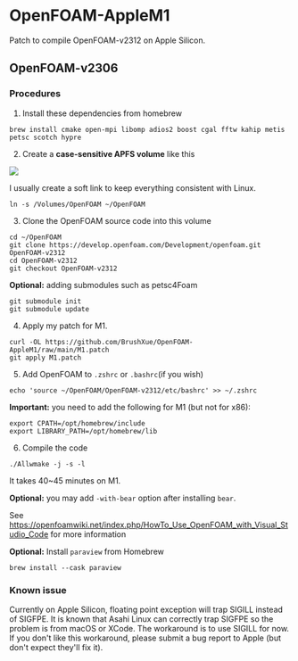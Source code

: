 # OpenFOAM-AppleM1

Patch to compile OpenFOAM-v2312 on Apple Silicon.

## OpenFOAM-v2306
### Procedures

1. Install these dependencies from homebrew
```
brew install cmake open-mpi libomp adios2 boost cgal fftw kahip metis petsc scotch hypre
```

2. Create a **case-sensitive APFS volume** like this

![](https://develop.openfoam.com/Development/openfoam/-/wikis/images/apple-APFS-screenshot.png)

I usually create a soft link to keep everything consistent with Linux.
```
ln -s /Volumes/OpenFOAM ~/OpenFOAM
```

3. Clone the OpenFOAM source code into this volume
```
cd ~/OpenFOAM
git clone https://develop.openfoam.com/Development/openfoam.git OpenFOAM-v2312
cd OpenFOAM-v2312
git checkout OpenFOAM-v2312
```
**Optional:** adding submodules such as petsc4Foam
```
git submodule init
git submodule update
```

4. Apply my patch for M1.
```
curl -OL https://github.com/BrushXue/OpenFOAM-AppleM1/raw/main/M1.patch
git apply M1.patch
```

5. Add OpenFOAM to `.zshrc` or `.bashrc`(if you wish)
```
echo 'source ~/OpenFOAM/OpenFOAM-v2312/etc/bashrc' >> ~/.zshrc
```
**Important:** you need to add the following for M1 (but not for x86):
```
export CPATH=/opt/homebrew/include
export LIBRARY_PATH=/opt/homebrew/lib
```

6. Compile the code
```
./Allwmake -j -s -l
```
It takes 40~45 minutes on M1.

**Optional:** you may add `-with-bear` option after installing `bear`.

See https://openfoamwiki.net/index.php/HowTo_Use_OpenFOAM_with_Visual_Studio_Code for more information

**Optional:** Install `paraview` from Homebrew
```
brew install --cask paraview
```

### Known issue
Currently on Apple Silicon, floating point exception will trap SIGILL instead of SIGFPE. It is known that Asahi Linux can correctly trap SIGFPE so the problem is from macOS or XCode. The workaround is to use SIGILL for now. If you don't like this workaround, please submit a bug report to Apple (but don't expect they'll fix it).

